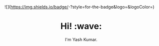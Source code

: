 <!-- Github profile README -->

<!-- <img src="" alt="banner that says Yash Kumar - Software Engineer, Content Creator and Community Organizer alongside a cartoon illustration of Yash"> -->
![<Badge Name>](https://img.shields.io/badge/<Badge Text>-<Background Color>?style=for-the-badge&logo=<Icon Name>&logoColor=<Logo Color>)

<h1 align='center'> Hi! :wave:</h1>
<p align='center'>
I'm Yash Kumar.
</p>

